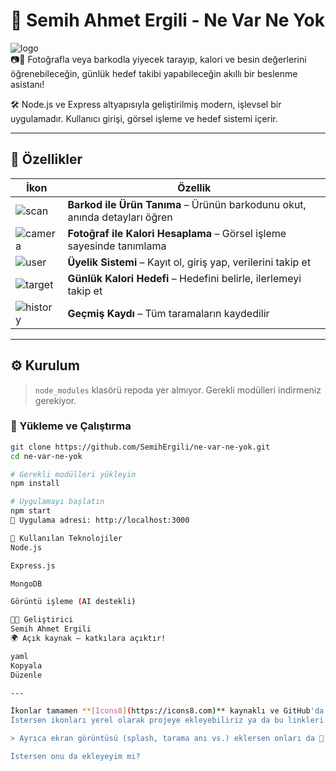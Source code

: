 # 👋 Semih Ahmet Ergili - Ne Var Ne Yok

![logo](https://img.icons8.com/color/48/food-barcode.png)  
📷🍎 Fotoğrafla veya barkodla yiyecek tarayıp, kalori ve besin değerlerini öğrenebileceğin, günlük hedef takibi yapabileceğin akıllı bir beslenme asistanı!

🛠️ Node.js ve Express altyapısıyla geliştirilmiş modern, işlevsel bir uygulamadır. Kullanıcı girişi, görsel işleme ve hedef sistemi içerir.

---

## 🚀 Özellikler

| İkon | Özellik |
|------|---------|
| ![scan](https://img.icons8.com/fluency/24/barcode-scanner.png) | **Barkod ile Ürün Tanıma** – Ürünün barkodunu okut, anında detayları öğren |
| ![camera](https://img.icons8.com/color/24/camera--v1.png) | **Fotoğraf ile Kalori Hesaplama** – Görsel işleme sayesinde tanımlama |
| ![user](https://img.icons8.com/ios-filled/24/user-shield.png) | **Üyelik Sistemi** – Kayıt ol, giriş yap, verilerini takip et |
| ![target](https://img.icons8.com/color/24/goal.png) | **Günlük Kalori Hedefi** – Hedefini belirle, ilerlemeyi takip et |
| ![history](https://img.icons8.com/ios-glyphs/24/time-machine.png) | **Geçmiş Kaydı** – Tüm taramaların kaydedilir |

---

## ⚙️ Kurulum

> `node_modules` klasörü repoda yer almıyor. Gerekli modülleri indirmeniz gerekiyor.

### 🔧 Yükleme ve Çalıştırma

```bash
git clone https://github.com/SemihErgili/ne-var-ne-yok.git
cd ne-var-ne-yok

# Gerekli modülleri yükleyin
npm install

# Uygulamayı başlatın
npm start
📂 Uygulama adresi: http://localhost:3000

🧠 Kullanılan Teknolojiler
Node.js

Express.js

MongoDB

Görüntü işleme (AI destekli)

🧑‍💻 Geliştirici
Semih Ahmet Ergili
🌍 Açık kaynak – katkılara açıktır!

yaml
Kopyala
Düzenle

---

İkonlar tamamen **[Icons8](https://icons8.com)** kaynaklı ve GitHub'da uyumlu.  
İstersen ikonları yerel olarak projeye ekleyebiliriz ya da bu linkleri direkt README’de bırakabiliriz.

> Ayrıca ekran görüntüsü (splash, tarama anı vs.) eklersen onları da 📸 "Örnek Görseller" başlığı altında gösteririm.

İstersen onu da ekleyeyim mi?
